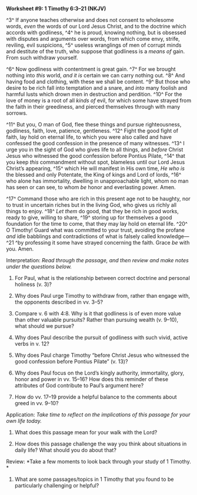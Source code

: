**Worksheet \#9: 1 Timothy 6:3–21 (NKJV)**

^3^ If anyone teaches otherwise and does not consent to wholesome words, *even* the words of our Lord Jesus Christ, and to the doctrine which accords with godliness, ^4^ he is proud, knowing nothing, but is obsessed with disputes and arguments over words, from which come envy, strife, reviling, evil suspicions, ^5^ useless wranglings of men of corrupt minds and destitute of the truth, who suppose that godliness is a *means of* gain. From such withdraw yourself.

^6^ Now godliness with contentment is great gain. ^7^ For we brought nothing into *this* world, *and it is* certain we can carry nothing out. ^8^ And having food and clothing, with these we shall be content. ^9^ But those who desire to be rich fall into temptation and a snare, and *into* many foolish and harmful lusts which drown men in destruction and perdition. ^10^ For the love of money is a root of all *kinds of* evil, for which some have strayed from the faith in their greediness, and pierced themselves through with many sorrows.

^11^ But you, O man of God, flee these things and pursue righteousness, godliness, faith, love, patience, gentleness. ^12^ Fight the good fight of faith, lay hold on eternal life, to which you were also called and have confessed the good confession in the presence of many witnesses. ^13^ I urge you in the sight of God who gives life to all things, and *before* Christ Jesus who witnessed the good confession before Pontius Pilate, ^14^ that you keep *this* commandment without spot, blameless until our Lord Jesus Christ’s appearing, ^15^ which He will manifest in His own time, *He who is* the blessed and only Potentate, the King of kings and Lord of lords, ^16^ who alone has immortality, dwelling in unapproachable light, whom no man has seen or can see, to whom *be* honor and everlasting power. Amen.

^17^ Command those who are rich in this present age not to be haughty, nor to trust in uncertain riches but in the living God, who gives us richly all things to enjoy. ^18^ *Let them* do good, that they be rich in good works, ready to give, willing to share, ^19^ storing up for themselves a good foundation for the time to come, that they may lay hold on eternal life. ^20^ O Timothy! Guard what was committed to your trust, avoiding the profane *and* idle babblings and contradictions of what is falsely called knowledge—^21 ^by professing it some have strayed concerning the faith. Grace *be* with you. Amen.

Interpretation: *Read through the passage, and then review and make notes under the questions below.*

1.  For Paul, what is the relationship between correct doctrine and personal holiness (v. 3)?

2.  Why does Paul urge Timothy to withdraw from, rather than engage with, the opponents described in vv. 3–5?

3.  Compare v. 6 with 4:8. Why is it that godliness is of even more value than other valuable pursuits? Rather than pursuing wealth (v. 9–10), what should we pursue?

4.  Why does Paul describe the pursuit of godliness with such vivid, active verbs in v. 12?

5.  Why does Paul charge Timothy “before Christ Jesus who witnessed the good confession before Pontius Pilate” (v. 13)?

6.  Why does Paul focus on the Lord’s kingly authority, immortality, glory, honor and power in vv. 15–16? How does this reminder of these attributes of God contribute to Paul’s argument here?

7.  How do vv. 17–19 provide a helpful balance to the comments about greed in vv. 9–10?

Application: *Take time to reflect on the implications of this passage for your own life today.*

1.  What does this passage mean for your walk with the Lord?

2.  How does this passage challenge the way you think about situations in daily life? What should you do about that?

Review: *Take a few moments to look back through your study of 1 Timothy. *

1.  What are some passages/topics in 1 Timothy that you found to be particularly challenging or helpful?


